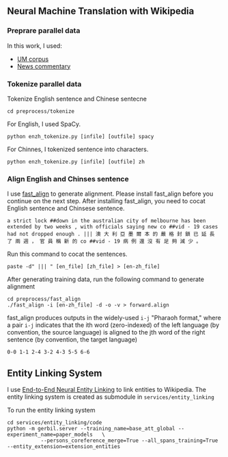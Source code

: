 ## Neural Machine Translation with Wikipedia

### Preprare parallel data

In this work, I used:

* [UM corpus](http://nlp2ct.cis.umac.mo/um-corpus/)
* [News commentary](http://data.statmt.org/news-commentary/v15)

### Tokenize parallel data

Tokenize English sentence and Chinese sentecne
```
cd preprocess/tokenize
```

For English, I used SpaCy.
```
python enzh_tokenize.py [infile] [outfile] spacy
```

For Chinnes, I tokenized sentence into characters.
```
python enzh_tokenize.py [infile] [outfile] zh
```

### Align English and Chinses sentence
I use [fast_align](https://github.com/clab/fast_align) to generate alignment.
Please install fast_align before you continue on the next step.
After installing fast_align, you need to cocat English sentence and Chinsese sentence.
```
a strict lock ##down in the australian city of melbourne has been extended by two weeks , with officials saying new co ##vid - 19 cases had not dropped enough . ||| 澳 大 利 亞 墨 爾 本 的 嚴 格 封 鎖 已 延 長 了 兩 週 ， 官 員 稱 新 的 co ##vid - 19 病 例 還 沒 有 足 夠 減 少 。
```
Run this command to cocat the sentences.
```
paste -d" ||| " [en_file] [zh_file] > [en-zh_file]
```


After generating training data, run the following command to generate alignment
```
cd preprocess/fast_align
./fast_align -i [en-zh_file] -d -o -v > forward.align
```

fast_align produces outputs in the widely-used `i-j` "Pharaoh format," where a pair `i-j` indicates that the ith word (zero-indexed) of the left language (by convention, the source language) is aligned to the jth word of the right sentence (by convention, the target language)
```
0-0 1-1 2-4 3-2 4-3 5-5 6-6
```

## Entity Linking System

I use [End-to-End Neural Entity Linking](https://github.com/dalab/end2end_neural_el) to link entities to Wikipedia.
The entity linking system is created as submodule in `services/entity_linking`

To run the entity linking system
```
cd services/entity_linking/code
python -m gerbil.server --training_name=base_att_global --experiment_name=paper_models   \
           --persons_coreference_merge=True --all_spans_training=True --entity_extension=extension_entities
```







